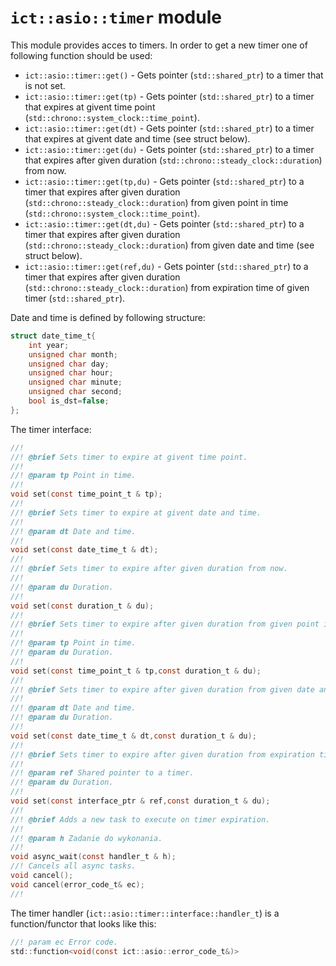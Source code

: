 # `ict::asio::timer` module

This module provides acces to timers. In order to get a new timer one of following function should be used:
* `ict::asio::timer::get()` - Gets pointer (`std::shared_ptr`) to a timer that is not set.
* `ict::asio::timer::get(tp)` - Gets pointer (`std::shared_ptr`) to a timer that expires at givent time point (`std::chrono::system_clock::time_point`).
* `ict::asio::timer::get(dt)` - Gets pointer (`std::shared_ptr`) to a timer that expires at givent date and time (see struct below).
* `ict::asio::timer::get(du)` - Gets pointer (`std::shared_ptr`) to a timer that expires after given duration (`std::chrono::steady_clock::duration`) from now.
* `ict::asio::timer::get(tp,du)` - Gets pointer (`std::shared_ptr`) to a timer that expires after given duration (`std::chrono::steady_clock::duration`) from given point in time (`std::chrono::system_clock::time_point`).
* `ict::asio::timer::get(dt,du)` - Gets pointer (`std::shared_ptr`) to a timer that expires after given duration (`std::chrono::steady_clock::duration`) from given date and time (see struct below).
* `ict::asio::timer::get(ref,du)` - Gets pointer (`std::shared_ptr`) to a timer that expires after given duration (`std::chrono::steady_clock::duration`) from expiration time of given timer (`std::shared_ptr`).

Date and time is defined by following structure:
```c
struct date_time_t{
    int year;
    unsigned char month;
    unsigned char day;
    unsigned char hour;
    unsigned char minute;
    unsigned char second;
    bool is_dst=false;
};
```

The timer interface:
```c
//! 
//! @brief Sets timer to expire at givent time point.
//! 
//! @param tp Point in time.
//! 
void set(const time_point_t & tp);
//! 
//! @brief Sets timer to expire at givent date and time.
//! 
//! @param dt Date and time.
//! 
void set(const date_time_t & dt);
//! 
//! @brief Sets timer to expire after given duration from now.
//! 
//! @param du Duration.
//! 
void set(const duration_t & du);
//! 
//! @brief Sets timer to expire after given duration from given point in time.
//! 
//! @param tp Point in time.
//! @param du Duration.
//! 
void set(const time_point_t & tp,const duration_t & du);
//! 
//! @brief Sets timer to expire after given duration from given date and time.
//! 
//! @param dt Date and time.
//! @param du Duration.
//! 
void set(const date_time_t & dt,const duration_t & du);
//! 
//! @brief Sets timer to expire after given duration from expiration time of given timer.
//! 
//! @param ref Shared pointer to a timer.
//! @param du Duration.
//! 
void set(const interface_ptr & ref,const duration_t & du);
//! 
//! @brief Adds a new task to execute on timer expiration.
//! 
//! @param h Zadanie do wykonania.
//! 
void async_wait(const handler_t & h);
//! Cancels all async tasks.
void cancel();
void cancel(error_code_t& ec);
//! 
```

The timer handler (`ict::asio::timer::interface::handler_t`) is a function/functor that looks like this:
```c
//! param ec Error code.
std::function<void(const ict::asio::error_code_t&)> 
```